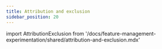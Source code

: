 ```yaml
---
title: Attribution and exclusion
sidebar_position: 20
---
```


import AttributionExclusion from '/docs/feature-management-experimentation/shared/attribution-and-exclusion.mdx'

<AttributionExclusion />